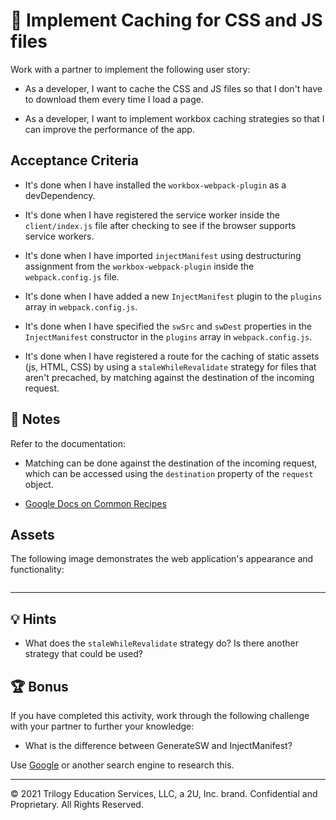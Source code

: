 # 📖 Implement Caching for CSS and JS files

Work with a partner to implement the following user story:

* As a developer, I want to cache the CSS and JS files so that I don't have to download them every time I load a page.

* As a developer, I want to implement workbox caching strategies so that I can improve the performance of the app.

## Acceptance Criteria

* It's done when I have installed the `workbox-webpack-plugin` as a devDependency.

* It's done when I have registered the service worker inside the `client/index.js` file after checking to see if the browser supports service workers.

* It's done when I have imported `injectManifest` using destructuring assignment from the `workbox-webpack-plugin` inside the `webpack.config.js` file.

* It's done when I have added a new `InjectManifest` plugin to the `plugins` array in `webpack.config.js`.

* It's done when I have specified the `swSrc` and `swDest` properties in the `InjectManifest` constructor in the `plugins` array in `webpack.config.js`.

* It's done when I have registered a route for the caching of static assets (js, HTML, CSS) by using a `staleWhileRevalidate` strategy for files that aren't precached, by matching against the destination of the incoming request.

## 📝 Notes

Refer to the documentation:

* Matching can be done against the destination of the incoming request, which can be accessed using the `destination` property of the `request` object.

* [Google Docs on Common Recipes](https://developers.google.com/web/tools/workbox/guides/common-recipes)

## Assets

<!-- TODO: Add a screenshot -->
The following image demonstrates the web application's appearance and functionality:

![]()

---

## 💡 Hints

* What does the `staleWhileRevalidate` strategy do? Is there another strategy that could be used?

## 🏆 Bonus

If you have completed this activity, work through the following challenge with your partner to further your knowledge:

* What is the difference between GenerateSW and InjectManifest?

Use [Google](https://www.google.com) or another search engine to research this.

---
© 2021 Trilogy Education Services, LLC, a 2U, Inc. brand. Confidential and Proprietary. All Rights Reserved.
